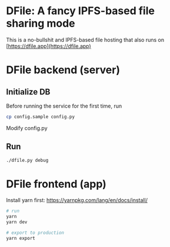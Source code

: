 # DFile: A fancy IPFS-based file sharing mode

This is a no-bullshit and IPFS-based file hosting that also runs on [https://dfile.app](https://dfile.app)

# DFile backend (server)

## Initialize DB

Before running the service for the first time, run

```bash
cp config.sample config.py
```

Modify config.py

## Run

```bash
./dfile.py debug
```

# DFile frontend (app)

Install yarn first: https://yarnpkg.com/lang/en/docs/install/

```bash
# run
yarn
yarn dev

# export to production
yarn export
```

